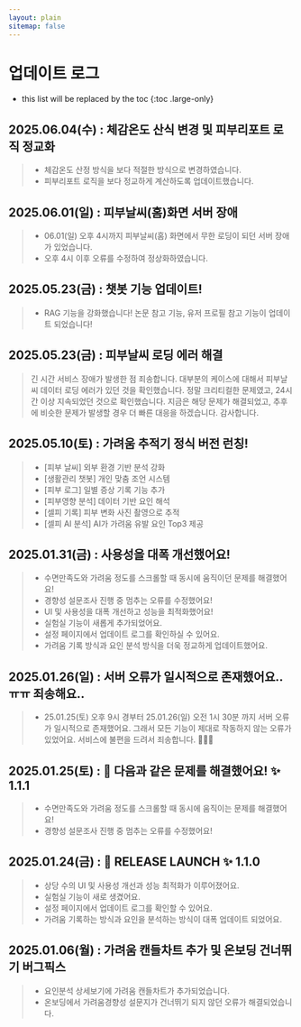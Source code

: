 ```yaml
---
layout: plain
sitemap: false
---
```


# 업데이트 로그

* this list will be replaced by the toc
{:toc .large-only}

## 2025.06.04(수) : 체감온도 산식 변경 및 피부리포트 로직 정교화
> * 체감온도 산정 방식을 보다 적절한 방식으로 변경하였습니다.
> * 피부리포트 로직을 보다 정교하게 계산하도록 업데이트했습니다.


## 2025.06.01(일) : 피부날씨(홈)화면 서버 장애
> * 06.01(일) 오후 4시까지 피부날씨(홈) 화면에서 무한 로딩이 되던 서버 장애가 있었습니다.
> * 오후 4시 이후 오류를 수정하여 정상화하였습니다.


## 2025.05.23(금) : 챗봇 기능 업데이트!
> * RAG 기능을 강화했습니다! 논문 참고 기능, 유저 프로필 참고 기능이 업데이트 되었습니다!

## 2025.05.23(금) : 피부날씨 로딩 에러 해결
> 긴 시간 서비스 장애가 발생한 점 죄송합니다. 
> 대부분의 케이스에 대해서 피부날씨 데이터 로딩 에러가 있던 것을 확인했습니다.
> 정말 크리티컬한 문제였고, 24시간 이상 지속되었던 것으로 확인했습니다.
> 지금은 해당 문제가 해결되었고, 추후에 비슷한 문제가 발생할 경우 더 빠른 대응을 하겠습니다. 감사합니다.

## 2025.05.10(토) : 가려움 추적기 정식 버전 런칭!
> * [피부 날씨] 외부 환경 기반 분석 강화
> * [생활관리 챗봇] 개인 맞춤 조언 시스템
> * [피부 로그] 일별 증상 기록 기능 추가
> * [피부영향 분석] 데이터 기반 요인 해석
> * [셀피 기록] 피부 변화 사진 촬영으로 추적
> * [셀피 AI 분석] AI가 가려움 유발 요인 Top3 제공

## 2025.01.31(금) : 사용성을 대폭 개선했어요!
> * 수면만족도와 가려움 정도를 스크롤할 때 동시에 움직이던 문제를 해결했어요!
> * 경향성 설문조사 진행 중 멈추는 오류를 수정했어요!
> * UI 및 사용성을 대폭 개선하고 성능을 최적화했어요!
> * 실험실 기능이 새롭게 추가되었어요.
> * 설정 페이지에서 업데이트 로그를 확인하실 수 있어요.
> * 가려움 기록 방식과 요인 분석 방식을 더욱 정교하게 업데이트했어요.

## 2025.01.26(일) : 서버 오류가 일시적으로 존재했어요..ㅠㅠ 죄송해요..
> * 25.01.25(토) 오후 9시 경부터 25.01.26(일) 오전 1시 30분 까지 서버 오류가 일시적으로 존재했어요. 그래서 모든 기능이 제대로 작동하지 않는 오류가 있었어요. 서비스에 불편을 드려서 죄송합니다. 🙇‍♀️🙏

## 2025.01.25(토) : 🐛 다음과 같은 문제를 해결했어요! ✨ 1.1.1
> * 수면만족도와 가려움 정도를 스크롤할 때 동시에 움직이는 문제를 해결했어요!
> * 경향성 설문조사 진행 중 멈추는 오류를 수정했어요!


## 2025.01.24(금) : 🚀 RELEASE LAUNCH ✨ 1.1.0
> * 상당 수의 UI 및 사용성 개선과 성능 최적화가 이루어졌어요.<br/>
> * 실험실 기능이 새로 생겼어요.<br/>
> * 설정 페이지에서 업데이트 로그를 확인할 수 있어요.<br/>
> * 가려움 기록하는 방식과 요인을 분석하는 방식이 대폭 업데이트 되었어요.<br/>


## 2025.01.06(월) : 가려움 캔들차트 추가 및 온보딩 건너뛰기 버그픽스
> * 요인분석 상세보기에 가려움 캔들차트가 추가되었습니다.<br/>
> * 온보딩에서 가려움경향성 설문지가 건너뛰기 되지 않던 오류가 해결되었습니다.
